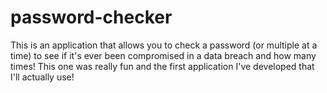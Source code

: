 # password-checker
This is an application that allows you to check a password (or multiple at a time) to see if it's ever been compromised in a data breach and how many times! This one was really fun and the first application I've developed that I'll actually use!

